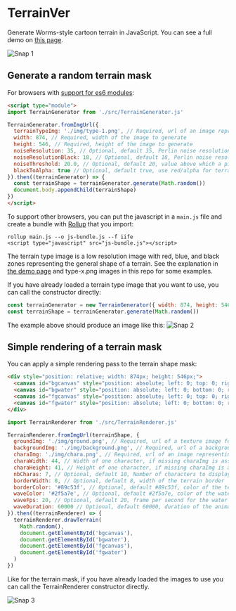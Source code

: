 # TerrainVer
Generate Worms-style cartoon terrain in JavaScript. You can see a full demo on [this page](https://juliango202.com/terrainver/).

![Snap 1](https://juliango202.github.io/img/terrainver/terrain3.png)

## Generate a random terrain mask
For browsers with [support for es6 modules](https://caniuse.com/es6-module):
```html
<script type="module">
import TerrainGenerator from './src/TerrainGenerator.js'

TerrainGenerator.fromImgUrl({
  terrainTypeImg: './img/type-1.png', // Required, url of an image representing a terrain type
  width: 874, // Required, width of the image to generate
  height: 546, // Required, height of the image to generate
  noiseResolution: 35, // Optional, default 35, Perlin noise resolution in terrain-type image 'blue' area
  noiseResolutionBlack: 18, // Optional, default 18, Perlin noise resolution in terrain-type 'black' area
  noiseThreshold: 20.0, // Optional, default 20, value above which a pixel is set to noise
  blackToAlpha: true // Optional, default true, use red/alpha for terrain mask, if false red/black will be used
}).then((terrainGenerator) => {
  const terrainShape = terrainGenerator.generate(Math.random())
  document.body.appendChild(terrainShape)
})
</script>
```

To support other browsers, you can put the javascript in a `main.js` file and create a bundle with [Rollup](https://rollupjs.org) that you import:
```
rollup main.js --o js-bundle.js --f iife
<script type="javascript" src="js-bundle.js"></script>
```

The terrain type image is a low resolution image with red, blue, and black zones representing the general shape of a terrain.
See the explanation in [the demo page](https://juliango202.com/terrainver/) and type-x.png images in this repo for some examples.

If you have already loaded a terrain type image that you want to use, you can call the constructor directly:
```javascript
const terrainGenerator = new TerrainGenerator({ width: 874, height: 546, terrainTypeImg: myImgElt })
const terrainShape = terrainGenerator.generate(Math.random())
```

The example above should produce an image like this:
![Snap 2](https://juliango202.github.io/img/terrainver/shape.png)

## Simple rendering of a terrain mask
You can apply a simple rendering pass to the terrain shape mask:
```html
<div style="position: relative; width: 874px; height: 546px;">
  <canvas id="bgcanvas" style="position: absolute; left: 0; top: 0; right: 0; bottom: 0; z-index: 10;"></canvas>
  <canvas id="bgwater" style="position: absolute; left: 0; bottom: 0; right: 0; z-index: 11;opacity: 0.24;"></canvas>
  <canvas id="fgcanvas" style="position: absolute; left: 0; top: 0; right: 0; bottom: 0; z-index: 12;"></canvas>
  <canvas id="fgwater" style="position: absolute; left: 0; bottom: 0; right: 0; z-index: 13;opacity: 0.45;"></canvas>
</div>
```

```javascript
import TerrainRenderer from './src/TerrainRenderer.js'

TerrainRenderer.fromImgUrl(terrainShape, {
  groundImg: './img/ground.png', // Required, url of a texture image for the terrain ground
  backgroundImg: './img/background.png', // Required, url of a background image
  charaImg: './img/chara.png', // Required, url of an image representing a grid of 'characters' to display
  charaWidth: 44, // Width of one character, if missing charaImg is assumed to be only one character
  charaHeight: 41, // Height of one character, if missing charaImg is assumed to be only one character
  nbCharas: 7, // Optional, default 10, Number of characters to display in the rendering
  borderWidth: 8, // Optional, default 8, width of the terrain border
  borderColor: '#89c53f', // Optional, default #89c53f, color of the terrain border
  waveColor: '#2f5a7e', // Optional, default #2f5a7e, color of the water
  waveFps: 20, // Optional, default 20, frame per second for the water animation
  waveDuration: 60000 // Optional, default 60000, duration of the animation in milliseconds, use 0 for infinite
}).then((terrainRenderer) => {
  terrainRenderer.drawTerrain(
    Math.random(),
    document.getElementById('bgcanvas'),
    document.getElementById('bgwater'),
    document.getElementById('fgcanvas'),
    document.getElementById('fgwater')
  )
})
```

Like for the terrain mask, if you have already loaded the images to use you can call the TerrainRenderer constructor directly.

![Snap 3](https://juliango202.github.io/img/terrainver/terrain4.png)


